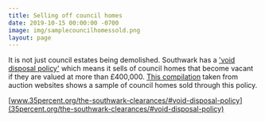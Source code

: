 ```yaml
---
title: Selling off council homes
date: 2019-10-15 00:00:00 -0700
image: img/samplecouncilhomessold.png
layout: page
---
```


It is not just council estates being demolished. Southwark has a ['void disposal policy'](https://moderngov.southwark.gov.uk/documents/s19458/Report%20Review%20of%20Void%20Disposal%20Strategy.pdf) which means it sells of council homes that become vacant if they are valued at more than £400,000. [This compilation](https://35percent.org/img/sold_by_southwark.pdf) taken from auction websites shows a sample of council homes sold through this policy.

[www.35percent.org/the-southwark-clearances/#void-disposal-policy](35percent.org/the-southwark-clearances/#void-disposal-policy)
